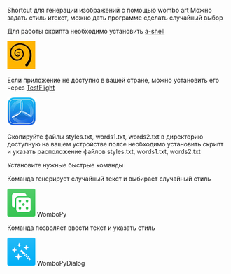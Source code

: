 Shortcut для генерации изображений с помощью wombo art
Можно задать стиль итекст, можно дать программе сделать случайный выбор

Для работы скрипта необходимо установить [a-shell](https://holzschu.github.io/a-Shell_iOS/) 

[![a-shell](./dist/imgs/icon0.jpg)](https://holzschu.github.io/a-Shell_iOS/)

Если приложение не доступно в вашей стране, можно установить его через [TestFlight](https://testflight.apple.com/join/WUdKe3f4)

[![TestFlight](./dist/imgs/icon3.png)](https://testflight.apple.com/join/WUdKe3f4)

Скопируйте файлы styles.txt, words1.txt, words2.txt в директорию доступную на вашем устройстве
полсе необходимо установить скрипт и указать расположение файлов styles.txt, words1.txt, words2.txt

Установите нужные быстрые команды 

Команда генерирует случайный текст и выбирает случайный стиль

[![icon1](./dist/imgs/icon1.png )](https://www.icloud.com/shortcuts/afc0c2ddc1f54916b2879779e91e605c) 
 WomboPy

Команда позволяет ввести текст и указать стиль 

[![icon1](./dist/imgs/icon2.png )](https://www.icloud.com/shortcuts/da61b07fcc4a4904ae7c15b5839c5cde) 
 WomboPyDialog